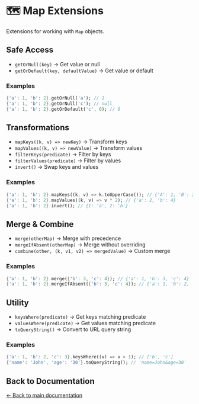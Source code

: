 # 🗺️ Map Extensions

Extensions for working with `Map` objects.

## Safe Access

- `getOrNull(key)` → Get value or null
- `getOrDefault(key, defaultValue)` → Get value or default

### Examples

```dart
{'a': 1, 'b': 2}.getOrNull('a'); // 1
{'a': 1, 'b': 2}.getOrNull('c'); // null
{'a': 1, 'b': 2}.getOrDefault('c', 0); // 0
```

## Transformations

- `mapKeys((k, v) => newKey)` → Transform keys
- `mapValues((k, v) => newValue)` → Transform values
- `filterKeys(predicate)` → Filter by keys
- `filterValues(predicate)` → Filter by values
- `invert()` → Swap keys and values

### Examples

```dart
{'a': 1, 'b': 2}.mapKeys((k, v) => k.toUpperCase()); // {'A': 1, 'B': 2}
{'a': 1, 'b': 2}.mapValues((k, v) => v * 2); // {'a': 2, 'b': 4}
{'a': 1, 'b': 2}.invert(); // {1: 'a', 2: 'b'}
```

## Merge & Combine

- `merge(otherMap)` → Merge with precedence
- `mergeIfAbsent(otherMap)` → Merge without overriding
- `combine(other, (k, v1, v2) => mergedValue)` → Custom merge

### Examples

```dart
{'a': 1, 'b': 2}.merge({'b': 3, 'c': 4}); // {'a': 1, 'b': 3, 'c': 4}
{'a': 1, 'b': 2}.mergeIfAbsent({'b': 3, 'c': 4}); // {'a': 1, 'b': 2, 'c': 4}
```

## Utility

- `keysWhere(predicate)` → Get keys matching predicate
- `valuesWhere(predicate)` → Get values matching predicate
- `toQueryString()` → Convert to URL query string

### Examples

```dart
{'a': 1, 'b': 2, 'c': 3}.keysWhere((v) => v > 1); // ['b', 'c']
{'name': 'John', 'age': '30'}.toQueryString(); // 'name=John&age=30'
```

## Back to Documentation

[← Back to main documentation](./README.md)
